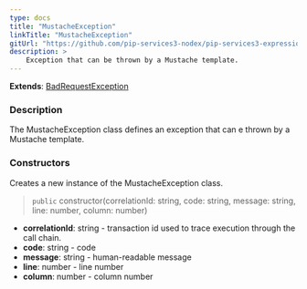 ```yaml
---
type: docs
title: "MustacheException"
linkTitle: "MustacheException"
gitUrl: "https://github.com/pip-services3-nodex/pip-services3-expressions-nodex"
description: > 
    Exception that can be thrown by a Mustache template.
---
```


**Extends**: [BadRequestException](../../../commons/errors/bad_request_exception)

### Description

The MustacheException class defines an exception that can e thrown by a Mustache template.

### Constructors
Creates a new instance of the MustacheException class.

> `public` constructor(correlationId: string, code: string, message: string, line: number, column: number)

- **correlationId**: string - transaction id used to trace execution through the call chain.
- **code**: string - code
- **message**: string - human-readable message
- **line**: number - line number
- **column**: number - column number
